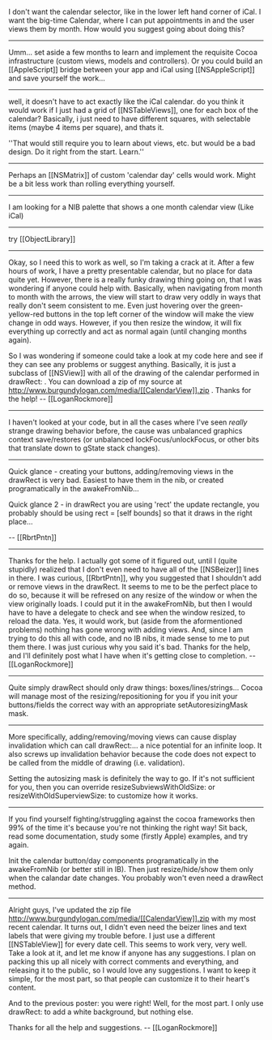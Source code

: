 I don't want the calendar selector, like in the lower left hand corner of iCal.  I want the big-time Calendar, where I can put appointments in and the user views them by month.  How would you suggest going about doing this?

----

Umm... set aside a few months to learn and implement the requisite Cocoa infrastructure (custom views, models and controllers).
Or you could build an [[AppleScript]] bridge between your app and iCal using [[NSAppleScript]] and save yourself the work...

----

well, it doesn't have to act exactly like the iCal calendar.  do you think it would work if I just had a grid of [[NSTableViews]], one for each box of the calendar?  Basically, i just need to have different squares, with selectable items (maybe 4 items per square), and thats it.

''That would still require you to learn about views, etc. but would be a bad design. Do it right from the start. Learn.''

----

Perhaps an [[NSMatrix]] of custom 'calendar day' cells would work.  Might be a bit less work than rolling everything yourself.

----

I am looking for a NIB palette that shows a one month calendar view (Like iCal)

----

try [[ObjectLibrary]]

----

Okay, so I need this to work as well, so I'm taking a crack at it.  After a few hours of work, I have a pretty presentable calendar, but no place for data quite yet.  However, there is a really funky drawing thing going on, that I was wondering if anyone could help with.  Basically, when navigating from month to month with the arrows, the view will start to draw very oddly in ways that really don't seem consistent to me.  Even just hovering over the green-yellow-red buttons in the top left corner of the window will make the view change in odd ways.  However, if you then resize the window, it will fix everything up correctly and act as normal again (until changing months again).

So I was wondering if someone could take a look at my code here and see if they can see any problems or suggest anything.  Basically, it is just a subclass of [[NSView]] with all of the drawing of the calendar performed in drawRect: .  You can download a zip of my source at http://www.burgundylogan.com/media/[[CalendarView]].zip .  Thanks for the help!  -- [[LoganRockmore]]

----

I haven't looked at your code, but in all the cases where I've seen _really_ strange drawing behavior before, the cause was unbalanced graphics context save/restores (or unbalanced lockFocus/unlockFocus, or other bits that translate down to gState stack changes).

----

Quick glance - creating your buttons, adding/removing views in the drawRect is very bad. Easiest to have them in the nib, or created programatically in the awakeFromNib...

Quick glance 2 - in drawRect you are using 'rect' the update rectangle, you probably should be using rect = [self bounds] so that it draws in the right place...

-- [[RbrtPntn]]

----

Thanks for the help.  I actually got some of it figured out, until I (quite stupidly) realized that I don't even need to have all of the [[NSBeizer]] lines in there.  I was curious, [[RbrtPntn]], why you suggested that I shouldn't add or remove views in the drawRect.  It seems to me to be the perfect place to do so, because it will be refresed on any resize of the window or when the view originally loads.  I could put it in the awakeFromNib, but then I would have to have a delegate to check and see when the window resized, to reload the data.  Yes, it would work, but (aside from the aformentioned problems) nothing has gone wrong with adding views.  And, since I am trying to do this all with code, and no IB nibs, it made sense to me to put them there.  I was just curious why you said it's bad.  Thanks for the help, and I'll definitely post what I have when it's getting close to completion.  -- [[LoganRockmore]]

----
Quite simply drawRect should only draw things: boxes/lines/strings... Cocoa will manage most of the resizing/repositioning for you if you init your buttons/fields the correct way with an appropriate setAutoresizingMask mask. 

----
More specifically, adding/removing/moving views can cause display invalidation which can call drawRect:... a nice potential for an infinite loop. It also screws up invalidation behavior because the code does not expect to be called from the middle of drawing (i.e. validation).

Setting the autosizing mask is definitely the way to go. If it's not sufficient for you, then you can override resizeSubviewsWithOldSize: or resizeWithOldSuperviewSize: to customize how it works.

----
If you find yourself fighting/struggling against the cocoa frameworks then 99% of the time it's because you're not thinking the right way!  Sit back, read some documentation, study some (firstly Apple) examples, and try again. 

Init the calendar button/day components programatically in the awakeFromNib (or better still in IB). Then just resize/hide/show them only when the calandar date changes. You probably won't even need a drawRect method.

----

Alright guys, I've updated the zip file http://www.burgundylogan.com/media/[[CalendarView]].zip with my most recent calendar.  It turns out, I didn't even need the beizer lines and text labels that were giving my trouble before.  I just use a different [[NSTableView]] for every date cell.  This seems to work very, very well.  Take a look at it, and let me know if anyone has any suggestions.  I plan on packing this up all nicely with correct comments and everything, and releasing it to the public, so I would love any suggestions.  I want to keep it simple, for the most part, so that people can customize it to their heart's content.

And to the previous poster:  you were right!  Well, for the most part.  I only use drawRect: to add a white background, but nothing else.

Thanks for all the help and suggestions.  -- [[LoganRockmore]]
